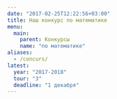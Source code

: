 ```yaml
---
date: "2017-02-25T12:22:56+03:00"
title: Наш конкурс по математике
menu: 
  main:
    parent: Конкурсы
    name: "по математике"
aliases:
  - /concurs/
latest: 
  year: "2017-2018"
  tour: "3"
  deadline: "1 декабря"
---
```

